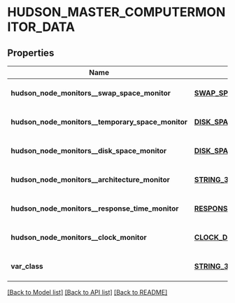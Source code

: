 # HUDSON_MASTER_COMPUTERMONITOR_DATA

## Properties
Name | Type | Description | Notes
------------ | ------------- | ------------- | -------------
**hudson_node_monitors__swap_space_monitor** | [**SWAP_SPACE_MONITOR_MEMORY_USAGE2**](SwapSpaceMonitorMemoryUsage2.md) |  | [optional] [default to null]
**hudson_node_monitors__temporary_space_monitor** | [**DISK_SPACE_MONITOR_DESCRIPTOR_DISK_SPACE**](DiskSpaceMonitorDescriptorDiskSpace.md) |  | [optional] [default to null]
**hudson_node_monitors__disk_space_monitor** | [**DISK_SPACE_MONITOR_DESCRIPTOR_DISK_SPACE**](DiskSpaceMonitorDescriptorDiskSpace.md) |  | [optional] [default to null]
**hudson_node_monitors__architecture_monitor** | [**STRING_32**](STRING_32.md) |  | [optional] [default to null]
**hudson_node_monitors__response_time_monitor** | [**RESPONSE_TIME_MONITOR_DATA**](ResponseTimeMonitorData.md) |  | [optional] [default to null]
**hudson_node_monitors__clock_monitor** | [**CLOCK_DIFFERENCE**](ClockDifference.md) |  | [optional] [default to null]
**var_class** | [**STRING_32**](STRING_32.md) |  | [optional] [default to null]

[[Back to Model list]](../README.md#documentation-for-models) [[Back to API list]](../README.md#documentation-for-api-endpoints) [[Back to README]](../README.md)


